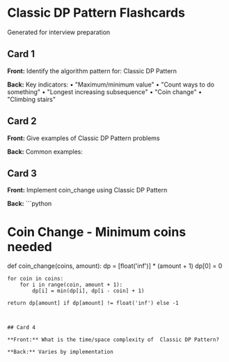 #  Classic DP Pattern Flashcards

Generated for interview preparation


## Card 1

**Front:** Identify the algorithm pattern for:  Classic DP Pattern

**Back:** Key indicators:
• "Maximum/minimum value"
• "Count ways to do something"
• "Longest increasing subsequence"
• "Coin change"
• "Climbing stairs"


## Card 2

**Front:** Give examples of  Classic DP Pattern problems

**Back:** Common examples:



## Card 3

**Front:** Implement coin_change using  Classic DP Pattern

**Back:** ```python
# Coin Change - Minimum coins needed
def coin_change(coins, amount):
    dp = [float('inf')] * (amount + 1)
    dp[0] = 0
    
    for coin in coins:
        for i in range(coin, amount + 1):
            dp[i] = min(dp[i], dp[i - coin] + 1)
    
    return dp[amount] if dp[amount] != float('inf') else -1
```


## Card 4

**Front:** What is the time/space complexity of  Classic DP Pattern?

**Back:** Varies by implementation

